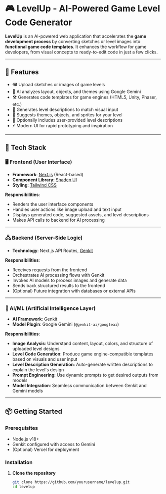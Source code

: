 # 🎮 LevelUp - AI-Powered Game Level Code Generator

**LevelUp** is an AI-powered web application that accelerates the **game development process** by converting sketches or level images into **functional game code templates**. It enhances the workflow for game developers, from visual concepts to ready-to-edit code in just a few clicks.

---

## 🚀 Features

- 🖼️ Upload sketches or images of game levels
- 🧠 AI analyzes layout, objects, and themes using Google Gemini
- 🛠️ Generates code templates for game engines (HTML5, Unity, Phaser, etc.)
- 📝 Generates level descriptions to match visual input
- 🎨 Suggests themes, objects, and sprites for your level
- 💬 Optionally includes user-provided level descriptions
- ⚡ Modern UI for rapid prototyping and inspiration

---

## 🧱 Tech Stack

### 🖥️ Frontend (User Interface)

- **Framework**: [Next.js](https://nextjs.org/) (React-based)
- **Component Library**: [Shadcn UI](https://ui.shadcn.com/)
- **Styling**: [Tailwind CSS](https://tailwindcss.com/)

**Responsibilities**:
- Renders the user interface components
- Handles user actions like image upload and text input
- Displays generated code, suggested assets, and level descriptions
- Makes API calls to backend for AI processing

---

### 🖧 Backend (Server-Side Logic)

- **Technology**: Next.js API Routes, [Genkit](https://github.com/genkit-dev/genkit)

**Responsibilities**:
- Receives requests from the frontend
- Orchestrates AI processing flows with Genkit
- Invokes AI models to process images and generate data
- Sends back structured results to the frontend
- (Optional) Future integration with databases or external APIs

---

### 🧠 AI/ML (Artificial Intelligence Layer)

- **AI Framework**: Genkit
- **Model Plugin**: Google Gemini (`@genkit-ai/googleai`)

**Responsibilities**:
- **Image Analysis**: Understand content, layout, colors, and structure of uploaded level designs
- **Level Code Generation**: Produce game engine-compatible templates based on visuals and user input
- **Level Description Generation**: Auto-generate written descriptions to explain the level's design
- **Prompt Engineering**: Use dynamic prompts to get desired outputs from models
- **Model Integration**: Seamless communication between Genkit and Gemini models

---

## 📦 Getting Started

### Prerequisites

- Node.js v18+
- Genkit configured with access to Gemini
- (Optional) Vercel for deployment

### Installation

1. **Clone the repository**
   ```bash
   git clone https://github.com/yourusername/levelup.git
   cd levelup
